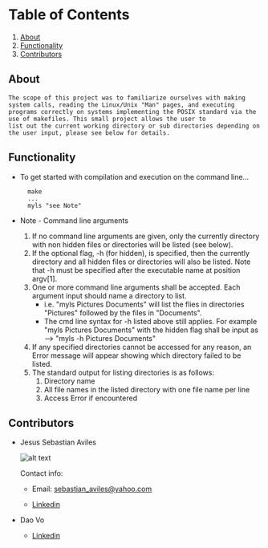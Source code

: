 # Table of Contents

1. [About](https://github.com/JsAviles/SDSU_Projects/tree/main/CS570_OperatingSystems/A1-UnixDirectoryReader#about)
2. [Functionality](https://github.com/JsAviles/SDSU_Projects/tree/main/CS570_OperatingSystems/A1-UnixDirectoryReader#Functionality)
3. [Contributors](https://github.com/JsAviles/SDSU_Projects/tree/main/CS570_OperatingSystems/A1-UnixDirectoryReader#Contributors)

## About

    The scope of this project was to familiarize ourselves with making system calls, reading the Linux/Unix "Man" pages, and executing 
    programs correctly on systems implementing the POSIX standard via the use of makefiles. This small project allows the user to 
    list out the current working directory or sub directories depending on the user input, please see below for details.

## Functionality

* To get started with compilation and execution on the command line...

        make
        ...
        myls "see Note"
    
* Note - Command line arguments

    1. If no command line arguments are given, only the currently directory with non hidden files or directories will be listed (see below).
    2. If the optional flag, -h (for hidden), is specified, then the currently directory and all hidden files or directories will also be listed. Note that -h must be specified after the executable name at position argv[1].
    3. One or more command line arguments shall be accepted. Each argument input should name a directory to list.
        * i.e. "myls Pictures Documents" will list the flies in directories "Pictures" followed by the files in "Documents".
        * The cmd line syntax for -h listed above still applies. For example "myls Pictures Documents" with the hidden flag shall be input as --> "myls -h Pictures Documents"
    4. If any specified directories cannot be accessed for any reason, an Error message will appear showing which directory failed to be listed.
    5. The standard output for listing directories is as follows:
        1. Directory name
        2. All file names in the listed directory with one file name per line
        3. Access Error if encountered

## Contributors

* Jesus Sebastian Aviles

    ![alt text](https://i.gyazo.com/30c872a61a8257508866840b44592530.png)

    Contact info:

    * Email: sebastian_aviles@yahoo.com

    * [Linkedin](https://www.linkedin.com/in/sebastian-aviles-215b3471/)

* Dao Vo

    * [Linkedin](https://www.linkedin.com/in/dao-vo-07673b1b8/)
